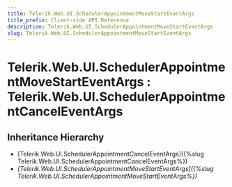 ```yaml
---
title: Telerik.Web.UI.SchedulerAppointmentMoveStartEventArgs
title_prefix: Client-side API Reference
description: Telerik.Web.UI.SchedulerAppointmentMoveStartEventArgs
slug: Telerik.Web.UI.SchedulerAppointmentMoveStartEventArgs
---
```


# Telerik.Web.UI.SchedulerAppointmentMoveStartEventArgs : Telerik.Web.UI.SchedulerAppointmentCancelEventArgs

## Inheritance Hierarchy

* [Telerik.Web.UI.SchedulerAppointmentCancelEventArgs]({%slug Telerik.Web.UI.SchedulerAppointmentCancelEventArgs%})
* *[Telerik.Web.UI.SchedulerAppointmentMoveStartEventArgs]({%slug Telerik.Web.UI.SchedulerAppointmentMoveStartEventArgs%})*


